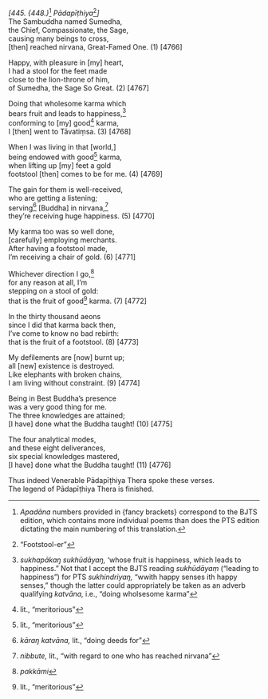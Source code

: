 *\[445. {448.}*[^1] *Pādapīṭhiya*[^2]*\]*  
The Sambuddha named Sumedha,  
the Chief, Compassionate, the Sage,  
causing many beings to cross,  
\[then\] reached nirvana, Great-Famed One. (1) \[4766\]

Happy, with pleasure in \[my\] heart,  
I had a stool for the feet made  
close to the lion-throne of him,  
of Sumedha, the Sage So Great. (2) \[4767\]

Doing that wholesome karma which  
bears fruit and leads to happiness,[^3]  
conforming to \[my\] good[^4] karma,  
I \[then\] went to Tāvatiṃsa. (3) \[4768\]

When I was living in that \[world,\]  
being endowed with good[^5] karma,  
when lifting up \[my\] feet a gold  
footstool \[then\] comes to be for me. (4) \[4769\]

The gain for them is well-received,  
who are getting a listening;  
serving[^6] \[Buddha\] in nirvana,[^7]  
they’re receiving huge happiness. (5) \[4770\]

My karma too was so well done,  
\[carefully\] employing merchants.  
After having a footstool made,  
I’m receiving a chair of gold. (6) \[4771\]

Whichever direction I go,[^8]  
for any reason at all, I’m  
stepping on a stool of gold:  
that is the fruit of good[^9] karma. (7) \[4772\]

In the thirty thousand aeons  
since I did that karma back then,  
I’ve come to know no bad rebirth:  
that is the fruit of a footstool. (8) \[4773\]

My defilements are \[now\] burnt up;  
all \[new\] existence is destroyed.  
Like elephants with broken chains,  
I am living without constraint. (9) \[4774\]

Being in Best Buddha’s presence  
was a very good thing for me.  
The three knowledges are attained;  
\[I have\] done what the Buddha taught! (10) \[4775\]

The four analytical modes,  
and these eight deliverances,  
six special knowledges mastered,  
\[I have\] done what the Buddha taught! (11) \[4776\]

Thus indeed Venerable Pādapīṭhiya Thera spoke these verses.  
The legend of Pādapīṭhiya Thera is finished.

[^1]: *Apadāna* numbers provided in {fancy brackets} correspond to the
    BJTS edition, which contains more individual poems than does the PTS
    edition dictating the main numbering of this translation.

[^2]: “Footstool-er”

[^3]: *sukhapākaŋ sukhūdāyaŋ,* ‘whose fruit is happiness, which leads to
    happiness.” Not that I accept the BJTS reading *sukhūdāyaṃ*
    (“leading to happiness”) for PTS *sukhindriyaŋ,* “wwith happy senses
    ith happy senses,” though the latter could appropriately be taken as
    an adverb qualifying *katvāna,* i.e., “doing wholsesome karma”

[^4]: lit., “meritorious”

[^5]: lit., “meritorious”

[^6]: *kāraŋ katvāna,* lit., “doing deeds for”

[^7]: *nibbute,* lit., “with regard to one who has reached nirvana”

[^8]: *pakkāmi*

[^9]: lit., “meritorious”

